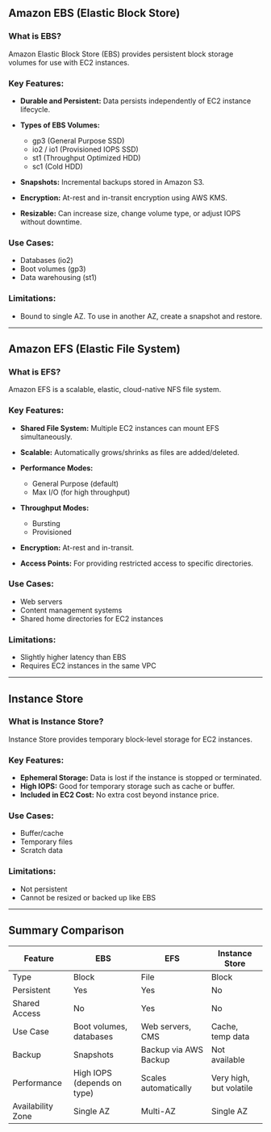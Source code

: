 ## Amazon EBS (Elastic Block Store)

### What is EBS?

Amazon Elastic Block Store (EBS) provides persistent block storage volumes for use with EC2 instances.

### Key Features:

* **Durable and Persistent:** Data persists independently of EC2 instance lifecycle.
* **Types of EBS Volumes:**

  * gp3 (General Purpose SSD)
  * io2 / io1 (Provisioned IOPS SSD)
  * st1 (Throughput Optimized HDD)
  * sc1 (Cold HDD)
* **Snapshots:** Incremental backups stored in Amazon S3.
* **Encryption:** At-rest and in-transit encryption using AWS KMS.
* **Resizable:** Can increase size, change volume type, or adjust IOPS without downtime.

### Use Cases:

* Databases (io2)
* Boot volumes (gp3)
* Data warehousing (st1)

### Limitations:

* Bound to single AZ. To use in another AZ, create a snapshot and restore.

---

## Amazon EFS (Elastic File System)

### What is EFS?

Amazon EFS is a scalable, elastic, cloud-native NFS file system.

### Key Features:

* **Shared File System:** Multiple EC2 instances can mount EFS simultaneously.
* **Scalable:** Automatically grows/shrinks as files are added/deleted.
* **Performance Modes:**

  * General Purpose (default)
  * Max I/O (for high throughput)
* **Throughput Modes:**

  * Bursting
  * Provisioned
* **Encryption:** At-rest and in-transit.
* **Access Points:** For providing restricted access to specific directories.

### Use Cases:

* Web servers
* Content management systems
* Shared home directories for EC2 instances

### Limitations:

* Slightly higher latency than EBS
* Requires EC2 instances in the same VPC

---

## Instance Store

### What is Instance Store?

Instance Store provides temporary block-level storage for EC2 instances.

### Key Features:

* **Ephemeral Storage:** Data is lost if the instance is stopped or terminated.
* **High IOPS:** Good for temporary storage such as cache or buffer.
* **Included in EC2 Cost:** No extra cost beyond instance price.

### Use Cases:

* Buffer/cache
* Temporary files
* Scratch data

### Limitations:

* Not persistent
* Cannot be resized or backed up like EBS

---

## Summary Comparison

| Feature           | EBS                         | EFS                   | Instance Store          |
| ----------------- | --------------------------- | --------------------- | ----------------------- |
| Type              | Block                       | File                  | Block                   |
| Persistent        | Yes                         | Yes                   | No                      |
| Shared Access     | No                          | Yes                   | No                      |
| Use Case          | Boot volumes, databases     | Web servers, CMS      | Cache, temp data        |
| Backup            | Snapshots                   | Backup via AWS Backup | Not available           |
| Performance       | High IOPS (depends on type) | Scales automatically  | Very high, but volatile |
| Availability Zone | Single AZ                   | Multi-AZ              | Single AZ               |

